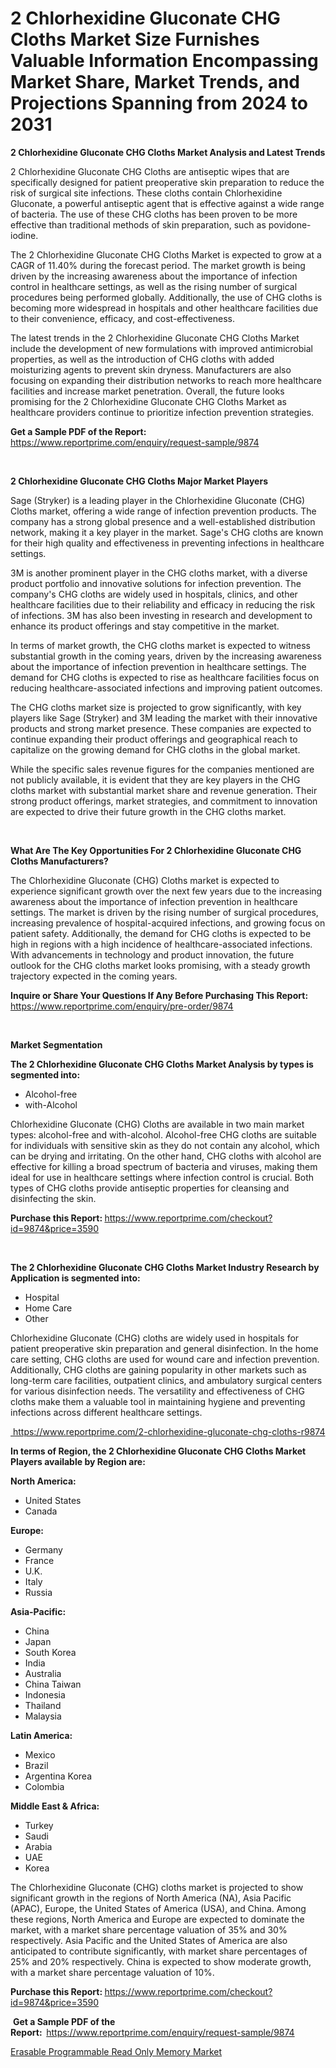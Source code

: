 <p><h1>2 Chlorhexidine Gluconate CHG Cloths Market Size Furnishes Valuable Information Encompassing Market Share, Market Trends, and Projections Spanning from 2024 to 2031</h1></p><p><strong>2 Chlorhexidine Gluconate CHG Cloths Market Analysis and Latest Trends</strong></p>
<p><p>2 Chlorhexidine Gluconate CHG Cloths are antiseptic wipes that are specifically designed for patient preoperative skin preparation to reduce the risk of surgical site infections. These cloths contain Chlorhexidine Gluconate, a powerful antiseptic agent that is effective against a wide range of bacteria. The use of these CHG cloths has been proven to be more effective than traditional methods of skin preparation, such as povidone-iodine.</p><p>The 2 Chlorhexidine Gluconate CHG Cloths Market is expected to grow at a CAGR of 11.40% during the forecast period. The market growth is being driven by the increasing awareness about the importance of infection control in healthcare settings, as well as the rising number of surgical procedures being performed globally. Additionally, the use of CHG cloths is becoming more widespread in hospitals and other healthcare facilities due to their convenience, efficacy, and cost-effectiveness.</p><p>The latest trends in the 2 Chlorhexidine Gluconate CHG Cloths Market include the development of new formulations with improved antimicrobial properties, as well as the introduction of CHG cloths with added moisturizing agents to prevent skin dryness. Manufacturers are also focusing on expanding their distribution networks to reach more healthcare facilities and increase market penetration. Overall, the future looks promising for the 2 Chlorhexidine Gluconate CHG Cloths Market as healthcare providers continue to prioritize infection prevention strategies.</p></p>
<p><strong>Get a Sample PDF of the Report:&nbsp;</strong> <a href="https://www.reportprime.com/enquiry/request-sample/9874">https://www.reportprime.com/enquiry/request-sample/9874</a></p>
<p>&nbsp;</p>
<p><strong>2 Chlorhexidine Gluconate CHG Cloths Major Market Players</strong></p>
<p><p>Sage (Stryker) is a leading player in the Chlorhexidine Gluconate (CHG) Cloths market, offering a wide range of infection prevention products. The company has a strong global presence and a well-established distribution network, making it a key player in the market. Sage's CHG cloths are known for their high quality and effectiveness in preventing infections in healthcare settings.</p><p>3M is another prominent player in the CHG cloths market, with a diverse product portfolio and innovative solutions for infection prevention. The company's CHG cloths are widely used in hospitals, clinics, and other healthcare facilities due to their reliability and efficacy in reducing the risk of infections. 3M has also been investing in research and development to enhance its product offerings and stay competitive in the market.</p><p>In terms of market growth, the CHG cloths market is expected to witness substantial growth in the coming years, driven by the increasing awareness about the importance of infection prevention in healthcare settings. The demand for CHG cloths is expected to rise as healthcare facilities focus on reducing healthcare-associated infections and improving patient outcomes.</p><p>The CHG cloths market size is projected to grow significantly, with key players like Sage (Stryker) and 3M leading the market with their innovative products and strong market presence. These companies are expected to continue expanding their product offerings and geographical reach to capitalize on the growing demand for CHG cloths in the global market.</p><p>While the specific sales revenue figures for the companies mentioned are not publicly available, it is evident that they are key players in the CHG cloths market with substantial market share and revenue generation. Their strong product offerings, market strategies, and commitment to innovation are expected to drive their future growth in the CHG cloths market.</p></p>
<p>&nbsp;</p>
<p><strong>What Are The Key Opportunities For 2 Chlorhexidine Gluconate CHG Cloths Manufacturers?</strong></p>
<p><p>The Chlorhexidine Gluconate (CHG) Cloths market is expected to experience significant growth over the next few years due to the increasing awareness about the importance of infection prevention in healthcare settings. The market is driven by the rising number of surgical procedures, increasing prevalence of hospital-acquired infections, and growing focus on patient safety. Additionally, the demand for CHG cloths is expected to be high in regions with a high incidence of healthcare-associated infections. With advancements in technology and product innovation, the future outlook for the CHG cloths market looks promising, with a steady growth trajectory expected in the coming years.</p></p>
<p><strong>Inquire or Share Your Questions If Any Before Purchasing This Report:</strong> <a href="https://www.reportprime.com/enquiry/pre-order/9874">https://www.reportprime.com/enquiry/pre-order/9874</a></p>
<p>&nbsp;</p>
<p><strong>Market Segmentation</strong></p>
<p><strong>The 2 Chlorhexidine Gluconate CHG Cloths Market Analysis by types is segmented into:</strong></p>
<p><ul><li>Alcohol-free</li><li>with-Alcohol</li></ul></p>
<p><p>Chlorhexidine Gluconate (CHG) Cloths are available in two main market types: alcohol-free and with-alcohol. Alcohol-free CHG cloths are suitable for individuals with sensitive skin as they do not contain any alcohol, which can be drying and irritating. On the other hand, CHG cloths with alcohol are effective for killing a broad spectrum of bacteria and viruses, making them ideal for use in healthcare settings where infection control is crucial. Both types of CHG cloths provide antiseptic properties for cleansing and disinfecting the skin.</p></p>
<p><strong>Purchase this Report:&nbsp;</strong><a href="https://www.reportprime.com/checkout?id=9874&price=3590">https://www.reportprime.com/checkout?id=9874&price=3590</a></p>
<p>&nbsp;</p>
<p><strong>The 2 Chlorhexidine Gluconate CHG Cloths Market Industry Research by Application is segmented into:</strong></p>
<p><ul><li>Hospital</li><li>Home Care</li><li>Other</li></ul></p>
<p><p>Chlorhexidine Gluconate (CHG) cloths are widely used in hospitals for patient preoperative skin preparation and general disinfection. In the home care setting, CHG cloths are used for wound care and infection prevention. Additionally, CHG cloths are gaining popularity in other markets such as long-term care facilities, outpatient clinics, and ambulatory surgical centers for various disinfection needs. The versatility and effectiveness of CHG cloths make them a valuable tool in maintaining hygiene and preventing infections across different healthcare settings.</p></p>
<p><a href="https://www.reportprime.com/2-chlorhexidine-gluconate-chg-cloths-r9874">&nbsp;https://www.reportprime.com/2-chlorhexidine-gluconate-chg-cloths-r9874</a></p>
<p><strong>In terms of Region, the 2 Chlorhexidine Gluconate CHG Cloths Market Players available by Region are:</strong></p>
<p>
    <p> <strong> North America: </strong>
        <ul>
            <li>United States</li>
            <li>Canada</li>
        </ul>
        </p> 
    <p> <strong> Europe: </strong>
        <ul>
            <li>Germany</li>
            <li>France</li>
            <li>U.K.</li>
            <li>Italy</li>
            <li>Russia</li>
        </ul>
        </p> 
    <p> <strong> Asia-Pacific: </strong>
        <ul>
            <li>China</li>
            <li>Japan</li>
            <li>South Korea</li>
            <li>India</li>
            <li>Australia</li>
            <li>China Taiwan</li>
            <li>Indonesia</li>
            <li>Thailand</li>
            <li>Malaysia</li>
        </ul>
        </p> 
    <p> <strong> Latin America: </strong>
        <ul>
            <li>Mexico</li>
            <li>Brazil</li>
            <li>Argentina Korea</li>
            <li>Colombia</li>
        </ul>
        </p> 
    <p> <strong> Middle East & Africa: </strong>
        <ul>
            <li>Turkey</li>
            <li>Saudi</li>
            <li>Arabia</li>
            <li>UAE</li>
            <li>Korea</li>
        </ul>
    </p>
    </p>
<p><p>The Chlorhexidine Gluconate (CHG) cloths market is projected to show significant growth in the regions of North America (NA), Asia Pacific (APAC), Europe, the United States of America (USA), and China. Among these regions, North America and Europe are expected to dominate the market, with a market share percentage valuation of 35% and 30% respectively. Asia Pacific and the United States of America are also anticipated to contribute significantly, with market share percentages of 25% and 20% respectively. China is expected to show moderate growth, with a market share percentage valuation of 10%.</p></p>
<p><strong>Purchase this Report: </strong><a href="https://www.reportprime.com/checkout?id=9874&price=3590">https://www.reportprime.com/checkout?id=9874&price=3590</a></p>
<p>&nbsp;<strong>Get a Sample PDF of the Report:&nbsp;&nbsp;</strong><a href="https://www.reportprime.com/enquiry/request-sample/9874">https://www.reportprime.com/enquiry/request-sample/9874</a></p>
<p><strong></strong></p>
<p><p><a href="https://cautious-neon-760.notion.site/Erasable-Programmable-Read-Only-Memory-Market-Outlook-Industry-Overview-and-Forecast-2024-to-2031-6108fd8a0efc4ecab7f2006d31cb296d">Erasable Programmable Read Only Memory Market</a></p></p>